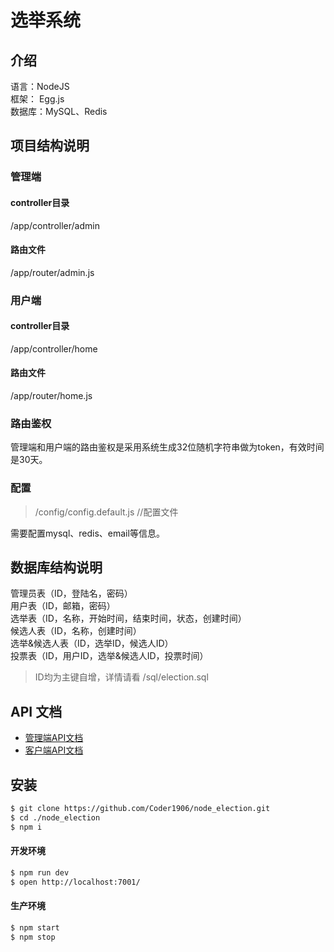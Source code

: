 # 选举系统

## 介绍

语言：NodeJS  
框架： Egg.js  
数据库：MySQL、Redis  

## 项目结构说明

### 管理端
#### controller目录

/app/controller/admin  

#### 路由文件

/app/router/admin.js

### 用户端
#### controller目录

/app/controller/home  

#### 路由文件

/app/router/home.js

### 路由鉴权

管理端和用户端的路由鉴权是采用系统生成32位随机字符串做为token，有效时间是30天。

### 配置

> /config/config.default.js  //配置文件

需要配置mysql、redis、email等信息。

## 数据库结构说明

管理员表（ID，登陆名，密码）  
用户表（ID，邮箱，密码）  
选举表（ID，名称，开始时间，结束时间，状态，创建时间）  
候选人表（ID，名称，创建时间）  
选举&候选人表（ID，选举ID，候选人ID）  
投票表（ID，用户ID，选举&候选人ID，投票时间）  

> ID均为主键自增，详情请看 /sql/election.sql

## API 文档

- [管理端API文档](https://github.com/Coder1906/node_election/blob/master/docs/admin_api.md)  
- [客户端API文档](https://github.com/Coder1906/node_election/blob/master/docs/home_api.md)

## 安装

```bash
$ git clone https://github.com/Coder1906/node_election.git
$ cd ./node_election
$ npm i
```
#### 开发环境
```bash
$ npm run dev
$ open http://localhost:7001/
```

#### 生产环境

```bash
$ npm start
$ npm stop
```
